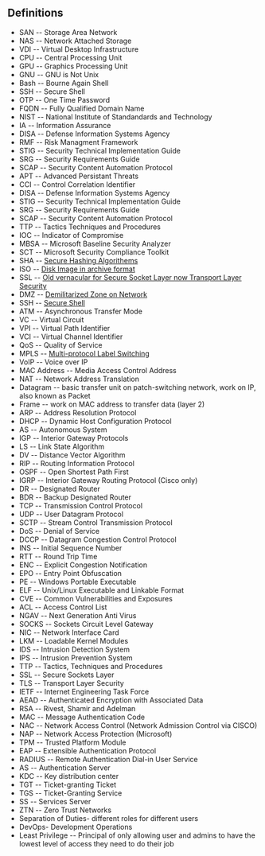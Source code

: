 ## Definitions

* SAN -- Storage Area Network
* NAS -- Network Attached Storage
* VDI -- Virtual Desktop Infrastructure
* CPU -- Central Processing Unit
* GPU -- Graphics Processing Unit
* GNU -- GNU is Not Unix
* Bash -- Bourne Again Shell
* SSH  -- Secure Shell
* OTP  -- One Time Password
* FQDN -- Fully Qualified Domain Name
* NIST -- National Institute of Standandards and Technology
* IA   -- Information Assurance
* DISA -- Defense Information Systems Agency
* RMF  -- Risk Managment Framework
* STIG -- Security Technical Implementation Guide
* SRG  -- Security Requirements Guide
* SCAP -- Security Content Automation Protocol
* APT  -- Advanced Persistant Threats
* CCI  -- Control Correlation Identifier
* DISA -- Defense Information Systems Agency
* STIG -- Security Technical Implementation Guide
* SRG  -- Security Requirements Guide
* SCAP -- Security Content Automation Protocol
* TTP -- Tactics Techniques and Procedures
* IOC -- Indicator of Compromise 
* MBSA -- Microsoft Baseline Security Analyzer
* SCT  -- Microsoft Security Compliance Toolkit
* SHA -- [Secure Hashing Algorithems](https://en.wikipedia.org/wiki/Secure_Hash_Algorithms)
* ISO -- [Disk Image in archive format](https://en.wikipedia.org/wiki/ISO_image)
* SSL -- [Old vernacular for Secure Socket Layer now Transport Layer Security](https://en.wikipedia.org/wiki/Transport_Layer_Security)
* DMZ -- [Demilitarized Zone on Network](https://en.wikipedia.org/wiki/DMZ_(computing))
* SSH -- [Secure Shell](https://en.wikipedia.org/wiki/Secure_Shell)
* ATM -- Asynchronous Transfer Mode
* VC -- Virtual Circuit
* VPI -- Virtual Path Identifier
* VCI -- Virtual Channel Identifier
* QoS -- Quality of Service
* MPLS -- [Multi-protocol Label Switching](https://en.wikipedia.org/wiki/Multiprotocol_Label_Switching)
* VoIP -- Voice over IP
* MAC Address -- Media Access Control Address
* NAT -- Network Address Translation
* Datagram -- basic transfer unit on patch-switching network, work on IP, also known as Packet
* Frame -- work on MAC address to transfer data (layer 2)
* ARP -- Address Resolution Protocol
* DHCP -- Dynamic Host Configuration Protocol
* AS -- Autonomous System
* IGP -- Interior Gateway Protocols
* LS -- Link State Algorithm
* DV -- Distance Vector Algorithm
* RIP -- Routing Information Protocol
* OSPF -- Open Shortest Path First
* IGRP -- Interior Gateway Routing Protocol (Cisco only)
* DR -- Designated Router
* BDR -- Backup Designated Router
* TCP -- Transmission Control Protocol
* UDP -- User Datagram Protocol
* SCTP -- Stream Control Transmission Protocol
* DoS -- Denial of Service
* DCCP -- Datagram Congestion Control Protocol
* INS -- Initial Sequence Number
* RTT -- Round Trip Time
* ENC -- Explicit Congestion Notification
* EPO -- Entry Point Obfuscation
* PE -- Windows Portable Executable
* ELF -- Unix/Linux Executable and Linkable Format
* CVE -- Common Vulnerabilities and Exposures
* ACL -- Access Control List
* NGAV -- Next Generation Anti Virus
* SOCKS -- Sockets Circuit Level Gateway
* NIC -- Network Interface Card
* LKM -- Loadable Kernel Modules
* IDS -- Intrusion Detection System
* IPS -- Intrusion Prevention System
* TTP -- Tactics, Techniques and Procedures
* SSL -- Secure Sockets Layer
* TLS -- Transport Layer Security
* IETF -- Internet Engineering Task Force
* AEAD -- Authenticated Encryption with Associated Data
* RSA -- Rivest, Shamir and Adelman
* MAC -- Message Authentication Code
* NAC -- Network Access Control (Network Admission Control via CISCO)
* NAP -- Network Access Protection (Microsoft)
* TPM -- Trusted Platform Module
* EAP -- Extensible Authentication Protocol
* RADIUS -- Remote Authentication Dial-in User Service
* AS -- Authentication Server
* KDC -- Key distribution center
* TGT -- Ticket-granting Ticket
* TGS -- Ticket-Granting Service
* SS -- Services Server
* ZTN -- Zero Trust Networks
* Separation of Duties- different roles for different users
* DevOps- Development Operations
* Least Privilege -- Principal of only allowing user and admins to have the lowest level of access they need to do their job
